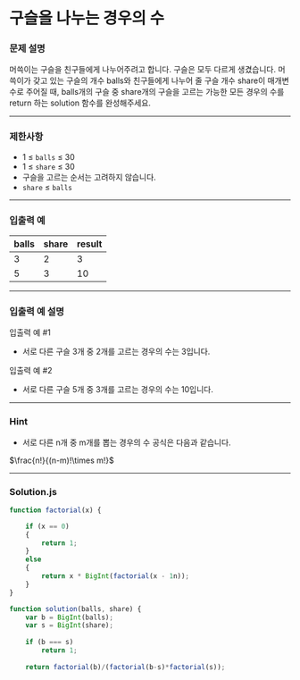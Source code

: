 # 구슬을 나누는 경우의 수

### **문제 설명**

머쓱이는 구슬을 친구들에게 나누어주려고 합니다. 구슬은 모두 다르게 생겼습니다. 머쓱이가 갖고 있는 구슬의 개수 balls와 친구들에게 나누어 줄 구슬 개수 share이 매개변수로 주어질 때, balls개의 구슬 중 share개의 구슬을 고르는 가능한 모든 경우의 수를 return 하는 solution 함수를 완성해주세요.

---

### **제한사항**

- 1 ≤ `balls` ≤ 30
- 1 ≤ `share` ≤ 30
- 구슬을 고르는 순서는 고려하지 않습니다.
- `share` ≤ `balls`

---

### **입출력 예**

|balls|share|result|
|-|-|-|
|3|2|3|
|5|3|10|

---

### **입출력 예 설명**
입출력 예 #1

- 서로 다른 구슬 3개 중 2개를 고르는 경우의 수는 3입니다.

입출력 예 #2

- 서로 다른 구슬 5개 중 3개를 고르는 경우의 수는 10입니다.

---

### **Hint**

- 서로 다른 n개 중 m개를 뽑는 경우의 수 공식은 다음과 같습니다.

$\frac{n!}{(n-m)!\times m!}$


---

### **Solution.js**

```javascript
function factorial(x) {

    if (x == 0)
    {
        return 1;
    }
    else 
    {
        return x * BigInt(factorial(x - 1n));
    }
}

function solution(balls, share) {
    var b = BigInt(balls);
    var s = BigInt(share);
    
    if (b === s)
        return 1;
    
    return factorial(b)/(factorial(b-s)*factorial(s));

```
